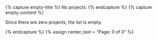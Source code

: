 {% capture empty-title %}
No projects.
{% endcapture %}
{% capture empty-content %}

Since there are zero projects, the list is empty.

{% endcapture %}
{% assign center_text = "Page: 0 of 0" %}
